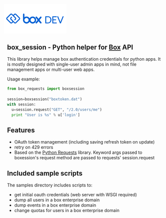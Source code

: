 <img src="images/box-dev-logo-clip.png" 
alt= “box-dev-logo” 
style="margin-left:-10px;"
width=40%;>

box_session - Python helper for [Box](http://box.com) API
-----------------------------------------------------------

This library helps manage box authentication credentials for python apps.
It is mostly designed with single-user admin apps in mind, not file management
apps or multi-user web apps.

Usage example:

```python
from box_requests import boxsession

session=boxsession("boxtoken.dat")
with session:
  u=session.request("GET", "/2.0/users/me")
  print "User is %s" % u['login']
```



Features
----------------------------

- OAuth token management (including saving refresh token on update)
- retry on 429 errors
- Based on the [Python Requests](http://python-requests.org/) library. Keyword args passed to boxession's request method are passed to requests' session.request

Included sample scripts
----------------------------
The samples directory includes scripts to:

- get initial oauth credentials (web server with WSGI required)
- dump all users in a box enterprise domain
- dump events in a box enterprise domain
- change quotas for users in a box enterprise domain
